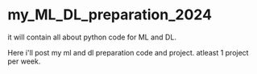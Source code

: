 # my_ML_DL_preparation_2024
it will contain all about python code for ML and DL.

Here i'll post my ml and dl preparation code and project.
atleast 1 project per week.
